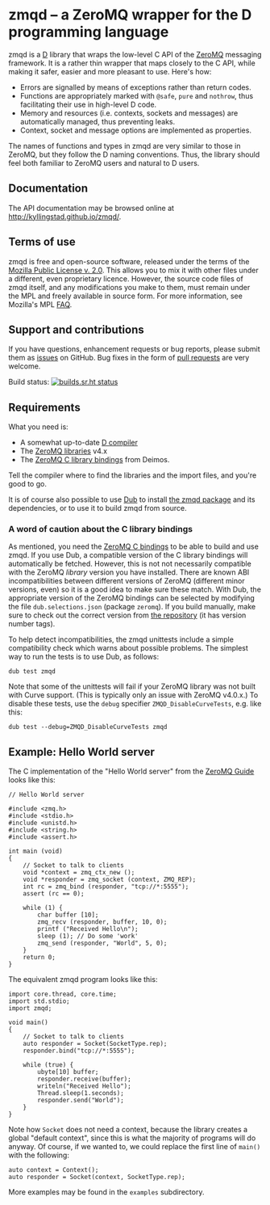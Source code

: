 zmqd – a ZeroMQ wrapper for the D programming language
===================================================

zmqd is a [D](http://dlang.org) library that wraps the low-level C API of
the [ZeroMQ](http://zeromq.org) messaging framework.
It is a rather thin wrapper that maps closely to the C API, while making it
safer, easier and more pleasant to use.  Here's how:

  * Errors are signalled by means of exceptions rather than return codes.
  * Functions are appropriately marked with `@safe`, `pure` and `nothrow`,
    thus facilitating their use in high-level D code.
  * Memory and resources (i.e. contexts, sockets and messages) are
    automatically managed, thus preventing leaks.
  * Context, socket and message options are implemented as properties.

The names of functions and types in zmqd are very similar to those in ZeroMQ,
but they follow the D naming conventions.  Thus, the library should feel
both familiar to ZeroMQ users and natural to D users.

## Documentation ##

The API documentation may be browsed online at
http://kyllingstad.github.io/zmqd/.

## Terms of use ##

zmqd is free and open-source software, released under the terms of the
[Mozilla Public License v. 2.0](http://mozilla.org/MPL/2.0/).  This allows
you to mix it with other files under a different, even proprietary licence.
However, the source code files of zmqd itself, and any modifications you make
to them,  must remain under the MPL and freely available in source form.  For
more information, see Mozilla's MPL [FAQ](http://www.mozilla.org/MPL/2.0/FAQ.html).

## Support and contributions ##

If you have questions, enhancement requests or bug reports, please submit
them as [issues](https://github.com/kyllingstad/zmqd/issues) on GitHub.
Bug fixes in the form of [pull requests](https://github.com/kyllingstad/zmqd/pulls)
are very welcome.

Build status: [![builds.sr.ht status](https://builds.sr.ht/~kyllingstad/zmqd.svg)](https://builds.sr.ht/~kyllingstad/zmqd?)

## Requirements ##

What you need is:

  * A somewhat up-to-date [D compiler](http://wiki.dlang.org/Compilers)
  * The [ZeroMQ libraries](http://zeromq.org/intro:get-the-software) v4.x
  * The [ZeroMQ C library bindings](https://github.com/D-Programming-Deimos/ZeroMQ)
    from Deimos.

Tell the compiler where to find the libraries and the import files, and
you're good to go.

It is of course also possible to use [Dub](http://code.dlang.org/) to install
[the zmqd package](http://code.dlang.org/packages/zmqd) and its dependencies,
or to use it to build zmqd from source.

### A word of caution about the C library bindings ###

As mentioned, you need the
[ZeroMQ C bindings](https://github.com/D-Programming-Deimos/ZeroMQ) to be able
to build and use zmqd.  If you use Dub, a compatible version of the C
library bindings will automatically be fetched.  However, this is
not not necessarily compatible with the ZeroMQ *library* version you have
installed.  There are known ABI incompatibilities between different versions
of ZeroMQ (different minor versions, even) so it is a good idea to make sure
these match.  With Dub, the appropriate version of the ZeroMQ bindings can be
selected by modifying the file `dub.selections.json` (package `zeromq`).
If you build manually, make sure to check out the correct version from
[the repository](https://github.com/D-Programming-Deimos/ZeroMQ) (it has
version number tags).

To help detect incompatibilities, the zmqd unittests include a simple
compatibility check which warns about possible problems.  The simplest way
to run the tests is to use Dub, as follows:

    dub test zmqd

Note that some of the unittests will fail if your ZeroMQ library was not built
with Curve support.  (This is typically only an issue with ZeroMQ v4.0.x.)
To disable these tests, use the `debug` specifier `ZMQD_DisableCurveTests`,
e.g. like this:

    dub test --debug=ZMQD_DisableCurveTests zmqd

## Example: Hello World server ##

The C implementation of the "Hello World server" from the
[ZeroMQ Guide](http://zguide.zeromq.org/page:all) looks like this:

    // Hello World server

    #include <zmq.h>
    #include <stdio.h>
    #include <unistd.h>
    #include <string.h>
    #include <assert.h>

    int main (void)
    {
        // Socket to talk to clients
        void *context = zmq_ctx_new ();
        void *responder = zmq_socket (context, ZMQ_REP);
        int rc = zmq_bind (responder, "tcp://*:5555");
        assert (rc == 0);

        while (1) {
            char buffer [10];
            zmq_recv (responder, buffer, 10, 0);
            printf ("Received Hello\n");
            sleep (1); // Do some 'work'
            zmq_send (responder, "World", 5, 0);
        }
        return 0;
    }

The equivalent zmqd program looks like this:

    import core.thread, core.time;
    import std.stdio;
    import zmqd;

    void main()
    {
        // Socket to talk to clients
        auto responder = Socket(SocketType.rep);
        responder.bind("tcp://*:5555");

        while (true) {
            ubyte[10] buffer;
            responder.receive(buffer);
            writeln("Received Hello");
            Thread.sleep(1.seconds);
            responder.send("World");
        }
    }

Note how `Socket` does not need a context, because the library creates a global
"default context", since this is what the majority of programs will do anyway.
Of course, if we wanted to, we could replace the first line of `main()` with
the following:

    auto context = Context();
    auto responder = Socket(context, SocketType.rep);

More examples may be found in the `examples` subdirectory.
